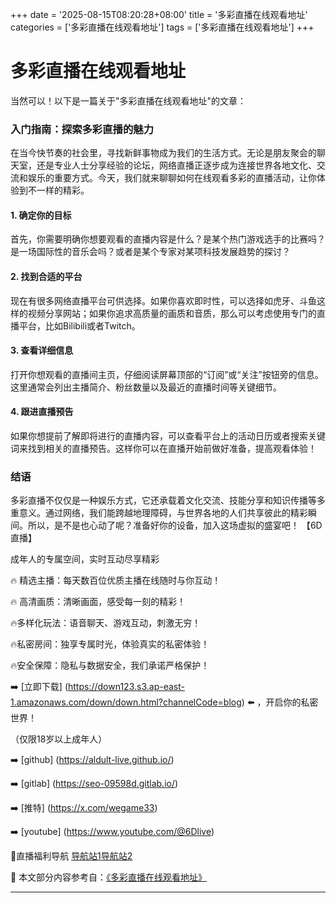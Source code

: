 +++
date = '2025-08-15T08:20:28+08:00'
title = '多彩直播在线观看地址'
categories = ['多彩直播在线观看地址']
tags = ['多彩直播在线观看地址']
+++

# 多彩直播在线观看地址

当然可以！以下是一篇关于"多彩直播在线观看地址"的文章：

### 入门指南：探索多彩直播的魅力

在当今快节奏的社会里，寻找新鲜事物成为我们的生活方式。无论是朋友聚会的聊天室，还是专业人士分享经验的论坛，网络直播正逐步成为连接世界各地文化、交流和娱乐的重要方式。今天，我们就来聊聊如何在线观看多彩的直播活动，让你体验到不一样的精彩。

#### 1. 确定你的目标

首先，你需要明确你想要观看的直播内容是什么？是某个热门游戏选手的比赛吗？是一场国际性的音乐会吗？或者是某个专家对某项科技发展趋势的探讨？

#### 2. 找到合适的平台

现在有很多网络直播平台可供选择。如果你喜欢即时性，可以选择如虎牙、斗鱼这样的视频分享网站；如果你追求高质量的画质和音质，那么可以考虑使用专门的直播平台，比如Bilibili或者Twitch。

#### 3. 查看详细信息

打开你想观看的直播间主页，仔细阅读屏幕顶部的“订阅”或“关注”按钮旁的信息。这里通常会列出主播简介、粉丝数量以及最近的直播时间等关键细节。

#### 4. 跟进直播预告

如果你想提前了解即将进行的直播内容，可以查看平台上的活动日历或者搜索关键词来找到相关的直播预告。这样你可以在直播开始前做好准备，提高观看体验！

### 结语

多彩直播不仅仅是一种娱乐方式，它还承载着文化交流、技能分享和知识传播等多重意义。通过网络，我们能跨越地理障碍，与世界各地的人们共享彼此的精彩瞬间。所以，是不是也心动了呢？准备好你的设备，加入这场虚拟的盛宴吧！
【6D直播】

 成年人的专属空间，实时互动尽享精彩

🔥 精选主播：每天数百位优质主播在线随时与你互动！

🔥 高清画质：清晰画面，感受每一刻的精彩！

🔥多样化玩法：语音聊天、游戏互动，刺激无穷！

🔥私密房间：独享专属时光，体验真实的私密体验！

🔥安全保障：隐私与数据安全，我们承诺严格保护！

➡️ [立即下载] (https://down123.s3.ap-east-1.amazonaws.com/down/down.html?channelCode=blog) ⬅️ ，开启你的私密世界！

 （仅限18岁以上成年人）

➡️ [github] (https://aldult-live.github.io/)

➡️ [gitlab] (https://seo-09598d.gitlab.io/)

➡️ [推特] (https://x.com/wegame33)

➡️ [youtube] (https://www.youtube.com/@6Dlive)

🔞直播福利导航   [导航站1](https://webstack-86085a.gitlab.io/)[导航站2](https://onlygit123-2.github.io/)

📘 本文部分内容参考自：[《多彩直播在线观看地址》](https://webstack-hugo-17.pages.dev/)

---
